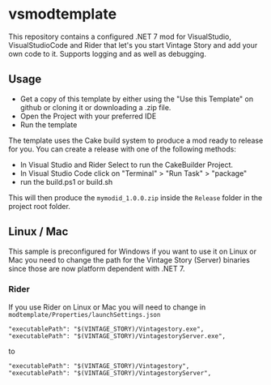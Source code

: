 # vsmodtemplate

This repository contains a configured .NET 7 mod for VisualStudio, VisualStudioCode and Rider that let's you start Vintage Story and add your own code to it. Supports logging and as well as debugging.


## Usage
- Get a copy of this template by either using the "Use this Template" on github or cloning it or downloading a .zip file.
- Open the Project with your preferred IDE
- Run the template


The template uses the Cake build system to produce a mod ready to release for you.
You can create a release with one of the following methods:
- In Visual Studio and Rider Select to run the CakeBuilder Project.
- In Visual Studio Code click on "Terminal" > "Run Task" > "package"
- run the build.ps1 or build.sh

This will then produce the `mymodid_1.0.0.zip` inside the `Release` folder in the project root folder.


##  Linux / Mac
This sample is preconfigured for Windows if you want to use it on Linux or Mac you need to change the path for the Vintage Story (Server) binaries since those are now platform dependent with .NET 7. 

### Rider
If you use Rider on Linux or Mac you will need to change in
`modtemplate/Properties/launchSettings.json`
```
"executablePath": "$(VINTAGE_STORY)/Vintagestory.exe",
"executablePath": "$(VINTAGE_STORY)/VintagestoryServer.exe",
```
to 
```
"executablePath": "$(VINTAGE_STORY)/Vintagestory",
"executablePath": "$(VINTAGE_STORY)/VintagestoryServer",
```

